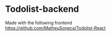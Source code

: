 # Todolist-backend

Made with the following frontend https://github.com/MatheuSoneca/Todolist-React
